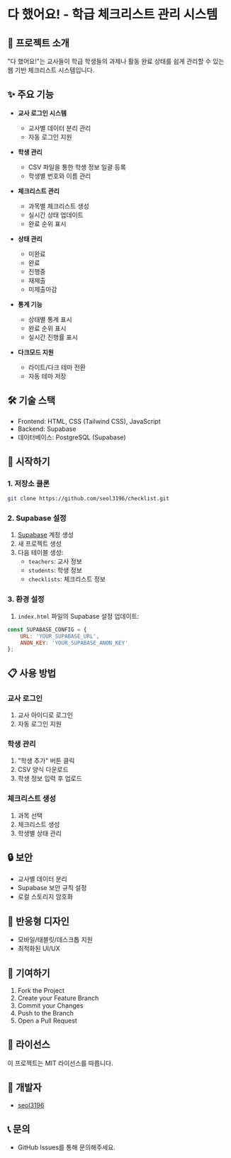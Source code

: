 # 다 했어요! - 학급 체크리스트 관리 시스템

## 📝 프로젝트 소개
"다 했어요!"는 교사들이 학급 학생들의 과제나 활동 완료 상태를 쉽게 관리할 수 있는 웹 기반 체크리스트 시스템입니다.

## ✨ 주요 기능
- **교사 로그인 시스템**
  - 교사별 데이터 분리 관리
  - 자동 로그인 지원

- **학생 관리**
  - CSV 파일을 통한 학생 정보 일괄 등록
  - 학생별 번호와 이름 관리

- **체크리스트 관리**
  - 과목별 체크리스트 생성
  - 실시간 상태 업데이트
  - 완료 순위 표시

- **상태 관리**
  - 미완료
  - 완료
  - 진행중
  - 재제출
  - 미제출마감

- **통계 기능**
  - 상태별 통계 표시
  - 완료 순위 표시
  - 실시간 진행률 표시

- **다크모드 지원**
  - 라이트/다크 테마 전환
  - 자동 테마 저장

## 🛠️ 기술 스택
- Frontend: HTML, CSS (Tailwind CSS), JavaScript
- Backend: Supabase
- 데이터베이스: PostgreSQL (Supabase)

## 🚀 시작하기

### 1. 저장소 클론
```bash
git clone https://github.com/seol3196/checklist.git
```

### 2. Supabase 설정
1. [Supabase](https://supabase.com) 계정 생성
2. 새 프로젝트 생성
3. 다음 테이블 생성:
   - `teachers`: 교사 정보
   - `students`: 학생 정보
   - `checklists`: 체크리스트 정보

### 3. 환경 설정
1. `index.html` 파일의 Supabase 설정 업데이트:
```javascript
const SUPABASE_CONFIG = {
    URL: 'YOUR_SUPABASE_URL',
    ANON_KEY: 'YOUR_SUPABASE_ANON_KEY'
};
```

## 📋 사용 방법

### 교사 로그인
1. 교사 아이디로 로그인
2. 자동 로그인 지원

### 학생 관리
1. "학생 추가" 버튼 클릭
2. CSV 양식 다운로드
3. 학생 정보 입력 후 업로드

### 체크리스트 생성
1. 과목 선택
2. 체크리스트 생성
3. 학생별 상태 관리

## 🔒 보안
- 교사별 데이터 분리
- Supabase 보안 규칙 설정
- 로컬 스토리지 암호화

## 📱 반응형 디자인
- 모바일/태블릿/데스크톱 지원
- 최적화된 UI/UX

## 🤝 기여하기
1. Fork the Project
2. Create your Feature Branch
3. Commit your Changes
4. Push to the Branch
5. Open a Pull Request

## 📄 라이선스
이 프로젝트는 MIT 라이선스를 따릅니다.

## 👥 개발자
- [seol3196](https://github.com/seol3196)

## 📞 문의
- GitHub Issues를 통해 문의해주세요.
